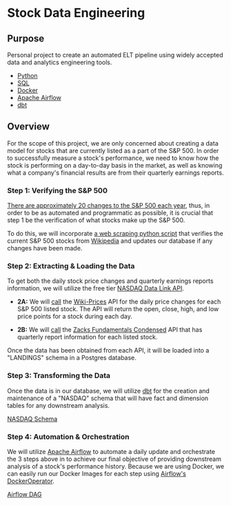 ﻿﻿﻿﻿﻿﻿# Stock Data Engineering## **Purpose**Personal project to create an automated ELT pipeline using widely accepted data and analytics engineering tools. - [Python](https://www.python.org/)- [SQL](https://en.wikipedia.org/wiki/SQL)- [Docker](https://www.docker.com/)- [Apache Airflow](https://airflow.apache.org/)- [dbt](https://www.getdbt.com/)## **Overview**For the scope of this project, we are only concerned about creating a data model for stocks that are currently listed as a part of the S&P 500. In order to successfully measure a stock's performance, we need to know how the stock is performing on a day-to-day basis in the market, as well as knowing what a company's financial results are from their quarterly earnings reports.### Step 1:  Verifying the S&P 500[There are approximately 20 changes to the S&P 500 each year](https://www.investors.com/etfs-and-funds/sectors/sp-500-stocks-more-than-a-third-get-kicked-out-in-nine-years/), thus, in order to be as automated and programmatic as possible, it is crucial that step 1 be the verification of what stocks make up the S&P 500. To do this, we will incorporate [a web scraping python script](webscraping/) that verifies the current S&P 500 stocks from [Wikipedia](https://en.wikipedia.org/wiki/List_of_S%26P_500_companies) and updates our database if any changes have been made.### Step 2: Extracting & Loading the DataTo get both the daily stock price changes and quarterly earnings reports information, we will utilize the free tier [NASDAQ Data Link API](https://www.nasdaq.com/solutions/data-link-api). - **2A:** We will [call](api-calls/wiki-prices/) the [Wiki-Prices](https://data.nasdaq.com/databases/WIKIP) API for the daily price changes for each S&P 500 listed stock. The API will return the open, close, high, and low price points for a stock during each day.- **2B:** We will [call](api-calls/zacks-fc/) the [Zacks Fundamentals Condensed](https://data.nasdaq.com/databases/ZFA#anchor-fundamentals-condensed-zacks-fc-) API that has quarterly report information for each listed stock.Once the data has been obtained from each API, it will be loaded into a "LANDINGS" schema in a Postgres database.### Step 3: Transforming the DataOnce the data is in our database, we will utilize [dbt](dbt/) for the creation and maintenance of a "NASDAQ" schema that will have fact and dimension tables for any downstream analysis.[NASDAQ Schema](/pics/NASDAQ_ERD.png)### Step 4: Automation & OrchestrationWe will utilize [Apache Airflow](airflow/) to automate a daily update and orchestrate the 3 steps above in to achieve our final objective of providing downstream analysis of a stock's performance history. Because we are using Docker, we can easily run our Docker Images for each step using [Airflow's DockerOperator](https://airflow.apache.org/docs/apache-airflow-providers-docker/stable/_api/airflow/providers/docker/operators/docker/index.html).[Airflow DAG](pics/AIRFLOW_DAG.png)